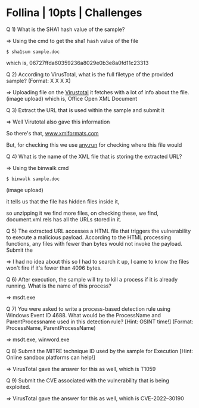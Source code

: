 # Follina | 10pts | Challenges

Q 1) What is the SHA1 hash value of the sample?

=> Using the cmd to get the sha1 hash value of the file
```
$ sha1sum sample.doc
```
which is, 06727ffda60359236a8029e0b3e8a0fd11c23313


Q 2) According to VirusTotal, what is the full filetype of the provided sample? (Format: X X X X) 

=> Uploading file on the [Virustotal](https://www.virustotal.com/gui/home/upload) it fetches with a lot of info about the file.
(image upload)
which is, Office Open XML Document 

Q 3) Extract the URL that is used within the sample and submit it

=> Well Virutotal also gave this information

So there's that, www.xmlformats.com

But, for checking this we use [any.run](https://any.run/) for checking where this file would 


Q 4) What is the name of the XML file that is storing the extracted URL?

=> Using the binwalk cmd
```
$ binwalk sample.doc
```
(image upload)

it tells us that the file has hidden files inside it,

so unzipping it we find more files, on checking these, we find, document.xml.rels has all the URLs stored in it.


Q 5) The extracted URL accesses a HTML file that triggers the vulnerability to execute a malicious payload. According to the HTML processing functions, any files with fewer than <Number> bytes would not invoke the payload. Submit the <Number>

=> I had no idea about this so I had to search it up, I came to know the files won't fire if it's fewer than 4096 bytes.


Q 6) After execution, the sample will try to kill a process if it is already running. What is the name of this process?

=> msdt.exe


Q 7) You were asked to write a process-based detection rule using Windows Event ID 4688. What would be the ProcessName and ParentProcessname used in this detection rule? [Hint: OSINT time!] (Format: ProcessName, ParentProcessName)

=> msdt.exe, winword.exe


Q 8) Submit the MITRE technique ID used by the sample for Execution [Hint: Online sandbox platforms can help!]

=> VirusTotal gave the answer for this as well, which is T1059


Q 9) Submit the CVE associated with the vulnerability that is being exploited.

=> VirusTotal gave the answer for this as well, which is CVE-2022–30190

